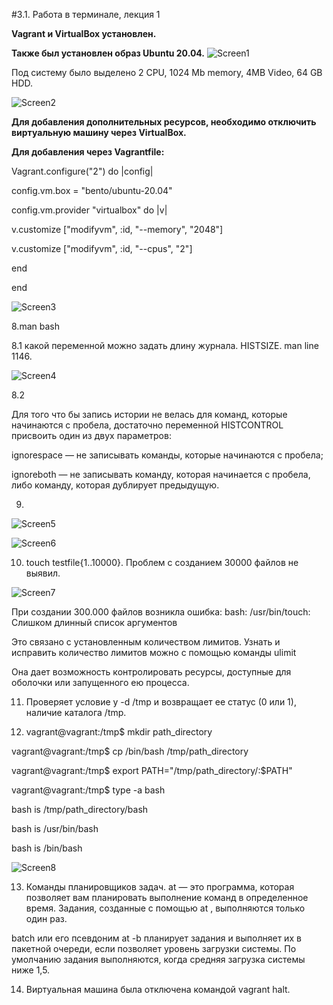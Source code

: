 #3.1. Работа в терминале, лекция 1

**Vagrant и VirtualBox установлен.**

**Также был установлен образ Ubuntu 20.04.**
![Screen1](https://github.com/emilsuleymanov/devops-netology/blob/main/03-sysadmin-01-terminal/screen1.png)

Под систему было выделено 2 CPU, 1024 Mb memory, 4MB Video, 64 GB HDD.

![Screen2](https://github.com/emilsuleymanov/devops-netology/blob/main/03-sysadmin-01-terminal/screen2.png)

**Для добавления дополнительных ресурсов, необходимо отключить виртуальную машину через VirtualBox.**

**Для добавления через Vagrantfile:**

  Vagrant.configure("2") do |config|

  config.vm.box = "bento/ubuntu-20.04"

  config.vm.provider "virtualbox" do |v|

  v.customize ["modifyvm", :id, "--memory", "2048"]

  v.customize ["modifyvm", :id, "--cpus", "2"]

  end

  end

![Screen3](https://github.com/emilsuleymanov/devops-netology/blob/main/03-sysadmin-01-terminal/screen3.png)

  8.man bash

  8.1 какой переменной можно задать длину журнала. HISTSIZE. man line 1146.

![Screen4](https://github.com/emilsuleymanov/devops-netology/blob/main/03-sysadmin-01-terminal/screen4.png)

  8.2 

  Для того что бы запись истории не велась для команд, которые начинаются с пробела, достаточно переменной HISTCONTROL присвоить один из двух параметров:

  ignorespace — не записывать команды, которые начинаются с пробела;

  ignoreboth — не записывать команду, которая начинается с пробела, либо команду, которая дублирует предыдущую.

9.

![Screen5](https://github.com/emilsuleymanov/devops-netology/blob/main/03-sysadmin-01-terminal/screen5.png)

![Screen6](https://github.com/emilsuleymanov/devops-netology/blob/main/03-sysadmin-01-terminal/screen6.png)

10. touch testfile{1..10000}. Проблем с созданием 30000 файлов не выявил.

![Screen7](https://github.com/emilsuleymanov/devops-netology/blob/main/03-sysadmin-01-terminal/screen7.png)

При создании 300.000 файлов возникла ошибка: bash: /usr/bin/touch: Слишком длинный список аргументов

Это связано с установленным количеством лимитов. Узнать и исправить количество лимитов можно с помощью команды ulimit

Она дает возможность контролировать ресурсы, доступные для оболочки или запущенного ею процесса.

11. Проверяет условие у -d /tmp и возвращает ее статус (0 или 1), наличие каталога /tmp.

12. vagrant@vagrant:/tmp$ mkdir path_directory

  vagrant@vagrant:/tmp$ cp /bin/bash /tmp/path_directory

  vagrant@vagrant:/tmp$ export PATH="/tmp/path_directory/:$PATH"

  vagrant@vagrant:/tmp$ type -a bash

  bash is /tmp/path_directory/bash

  bash is /usr/bin/bash

  bash is /bin/bash

![Screen8](https://github.com/emilsuleymanov/devops-netology/blob/main/03-sysadmin-01-terminal/screen8.png)

  13. Команды планировщиков задач. at — это программа, которая позволяет вам планировать выполнение команд в определенное время. Задания, созданные с помощью at , выполняются только один раз.

  batch или его псевдоним at -b планирует задания и выполняет их в пакетной очереди, если позволяет уровень загрузки системы. По умолчанию задания выполняются, когда средняя загрузка системы ниже 1,5.

  14. Виртуальная машина была отключена командой vagrant halt.


